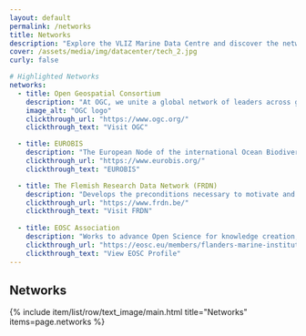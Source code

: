 ```yaml
---
layout: default
permalink: /networks
title: Networks
description: "Explore the VLIZ Marine Data Centre and discover the networks we are part of. We collaborate with various organizations to enhance marine data management and promote open science."
cover: /assets/media/img/datacenter/tech_2.jpg
curly: false

# Highlighted Networks
networks:
  - title: Open Geospatial Consortium
    description: "At OGC, we unite a global network of leaders across government, business, research institutions, startups, and the geospatial community."
    image_alt: "OGC logo"
    clickthrough_url: "https://www.ogc.org/"
    clickthrough_text: "Visit OGC"

  - title: EUROBIS
    description: "The European Node of the international Ocean Biodiversity Information System (OBIS) - publishes distribution data on marine species, collected within European marine waters or collected by European researchers."
    clickthrough_url: "https://www.eurobis.org/"
    clickthrough_text: "EUROBIS"

  - title: The Flemish Research Data Network (FRDN)
    description: "Develops the preconditions necessary to motivate and enable researchers from Flemish research performing organizations to exchange and reuse (FAIR) research (meta)data."
    clickthrough_url: "https://www.frdn.be/"
    clickthrough_text: "Visit FRDN"
    
  - title: EOSC Association
    description: "Works to advance Open Science for knowledge creation, education, and innovation."
    clickthrough_url: "https://eosc.eu/members/flanders-marine-institute-vliz/"
    clickthrough_text: "View EOSC Profile"
---
```



<h2>Networks</h2>
{% include item/list/row/text_image/main.html
title="Networks"
items=page.networks %}


